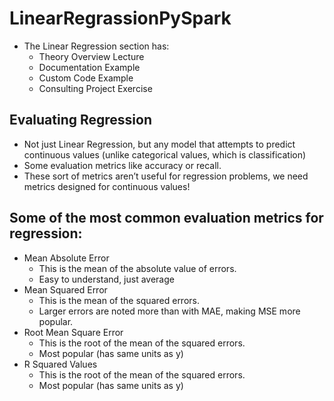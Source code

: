# LinearRegrassionPySpark
* The Linear Regression section has:
    * Theory Overview Lecture
    * Documentation Example 
    * Custom Code Example
    * Consulting Project Exercise
    
## Evaluating Regression
  * Not just Linear Regression, but any model that attempts to predict continuous values (unlike categorical values, which is classification)
  * Some evaluation metrics like accuracy or recall.
  * These sort of metrics aren’t useful for regression problems, we need metrics designed for continuous values!

## Some of the most common evaluation metrics for regression:
  * Mean Absolute Error 
    * This is the mean of the absolute value of errors.
    * Easy to understand, just average 
  * Mean Squared Error
    * This is the mean of the squared errors.
    * Larger errors are noted more than with MAE, making MSE more popular.
  * Root Mean Square Error
    * This is the root of the  mean of the squared errors.
    * Most popular (has same units as y)
  * R Squared Values
    * This is the root of the  mean of the squared errors.
    * Most popular (has same units as y)


